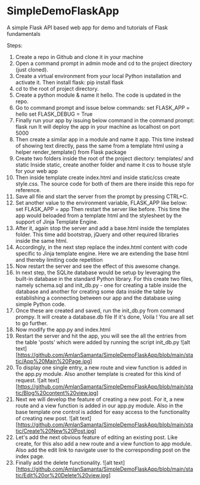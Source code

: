 # SimpleDemoFlaskApp
A simple Flask API based web app for demo and tutorials of Flask fundamentals

Steps:

1. Create a repo in Github and clone it in your machine
2. Open a command prompt in admin mode and cd to the project directory (just cloned).
3. Create a virtual environment from your local Python installation and activate it. 
   Then install flask: pip install flask
4. cd to the root of project directory.
5. Create a python module & name it hello. The code is updated in the repo.
6. Go to command prompt and issue below commands:
   set FLASK_APP = hello
   set FLASK_DEBUG = True
7. Finally run your app by issuing below command in the command prompt:
   flask run
   It will deploy the app in your machine as localhost on port 5000
8. Then create a similar app in a module and name it app. This time instead of showing text directly, pass the same from a 
   template html using a helper render_template() from Flask package
9. Create two folders inside the root of the project diectory:
   templates/
   and static
   Inside static, create another folder and name it css to house style for your web app
10. Then inside template create index.html and inside static/css create style.css. The source code for 
    both of them are there inside this repo for reference.
11. Save all file and start the server from the prompt by pressing CTRL+C.
12. Set another value to the environment variable, FLASK_APP like below:
    set FLASK_APP = app
    Then restart the server like before. This time the app would beloaded from a template html and 
    the stylesheet by the support of Jinja Template Engine.
13. After it, again stop the server and add a base.html inside the templates folder. This time
    add bootstrap, jQuery and other required libraries inside the same html.
14. Accordingly, in the next step replace the index.html content with code specific to Jinja template engine.
    Here we are extending the base html and thereby limiting code repetition 
15. Now restart the server and see the effect of this awesome change.
16. In next step, the SQLite database would be setup by leveraging the built-in database in the standard Python 
    library. For this create two files, namely schema.sql and init_db.py - one for creating a table inside 
    the database and another for creating some data inside the table by establishing a connecting between our app
    and the database using simple Python code.
17. Once these are created and saved, run the init_db.py from command prompy. It will create a database.db file
    If it's done, Voila ! You are all set to go further.
18. Now modify the app.py and index.html
19. Restart the server and hit the app, you will see the all the entries from the table 'posts' which were added by running the 
    script init_db.py 
    ![alt text][https://github.com/AmlanSamanta/SimpleDemoFlaskApp/blob/main/static/App%20Main%20Page.jpg]
20. To display one single entry, a new route and view function is added in the app.py module. Also another
    template is created for this kind of request.
    ![alt text][https://github.com/AmlanSamanta/SimpleDemoFlaskApp/blob/main/static/Blog%20content%20view.jpg]
21. Next we will develop the feature of creating a new post. For it, a new route and a view function is 
    added in our app.py module. Also in the base template one control is added for easy access to the functionality
    of creating new post.
    ![alt text][https://github.com/AmlanSamanta/SimpleDemoFlaskApp/blob/main/static/Create%20New%20Post.jpg]
22. Let's add the next obvious feature of editing an existing post. Like create, for this also add a new route
    and a view function to app module. Also add the edit link to navigate user to the corresponding post
    on the index page.
23. Finally add the delete functionality.
    ![alt text][https://github.com/AmlanSamanta/SimpleDemoFlaskApp/blob/main/static/Edit%20or%20Delete%20view.jpg]